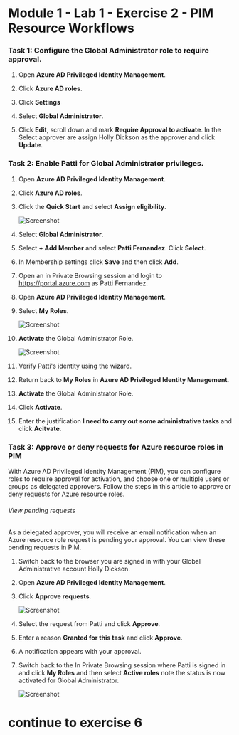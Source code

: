 # Module 1 - Lab 1 - Exercise 2 - PIM Resource Workflows


### Task 1:  Configure the Global Administrator role to require approval.

1.  Open **Azure AD Privileged Identity Management**.

1.  Click **Azure AD roles**.

1.  Click **Settings** 

1.  Select **Global Administrator**.

1.  Click **Edit**, scroll down and mark **Require Approval to activate**.  In the Select approver are assign Holly Dickson as the approver and click **Update**.


### Task 2: Enable Patti for Global Administrator privileges.

1.  Open **Azure AD Privileged Identity Management**.

1.  Click **Azure AD roles**.

1.  Click the **Quick Start** and select **Assign eligibility**.

     ![Screenshot](../Media/ae3755ac-bd82-4e70-a102-ccbfc3aee48f.png)

1.  Select **Global Administrator**.

1.  Select **+ Add Member** and select **Patti Fernandez**. Click **Select**.

2.  In Membership settings click **Save** and then click **Add**.

1.  Open an in Private Browsing session and login to https://portal.azure.com as Patti Fernandez.

1.  Open **Azure AD Privileged Identity Management**.

1.  Select **My Roles**.

     ![Screenshot](../Media/e84f0715-c71e-4b1c-87ed-4e5c0c38d501.png)

1.  **Activate** the Global Administrator Role.

     ![Screenshot](../Media/55eb14b5-540a-4d26-aed7-0b96d162fb31.png)

1.  Verify Patti's identity using the wizard.

1.  Return back to **My Roles** in **Azure AD Privileged Identity Management**.

1.  **Activate** the Global Administrator Role.

1.  Click **Activate**.

1.  Enter the justification **I need to carry out some administrative tasks** and click **Acitvate**.


### Task 3: Approve or deny requests for Azure resource roles in PIM


With Azure AD Privileged Identity Management (PIM), you can configure roles to require approval for activation, and choose one or multiple users or groups as delegated approvers. Follow the steps in this article to approve or deny requests for Azure resource roles.


###### View pending requests


As a delegated approver, you will receive an email notification when an Azure resource role request is pending your approval. You can view these pending requests in PIM.


1.  Switch back to the browser you are signed in with your Global Administrative account Holly Dickson.

1.  Open **Azure AD Privileged Identity Management**.

1.  Click **Approve requests**.

     ![Screenshot](../Media/fbc2f18d-f5a2-4139-b92d-7c19311aec1c.png)

1.  Select the request from Patti and click **Approve**.

1.  Enter a reason **Granted for this task** and click **Approve**.

1.  A notification appears with your approval.

1.  Switch back to the In Private Browsing session where Patti is signed in and click **My Roles** and then select **Active roles** note the status is now activated for Global Administrator.

     ![Screenshot](../Media/fe734263-57c8-4cc9-b79f-848d7d4f9488.png)


# continue to exercise 6

